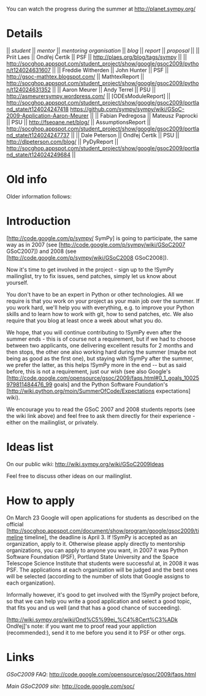 


You can watch the progress during the summer at http://planet.sympy.org/


# Details

|| *student* || *mentor* || *mentoring organisation* || *blog* || *report* || *proposal* ||
|| Priit Laes  || Ondřej Čertík || PSF || http://plaes.org/blog/tags/sympy || || http://socghop.appspot.com/student_project/show/google/gsoc2009/python/t124024631607 || 
|| Freddie Witherden || John Hunter  || PSF || http://gsoc-mathtex.blogspot.com/ || MathtexReport || http://socghop.appspot.com/student_project/show/google/gsoc2009/python/t124024631352 ||
|| Aaron Meurer || Andy Terrel || PSU || http://asmeurersympy.wordpress.com/ || [ODEsModuleReport]  || http://socghop.appspot.com/student_project/show/google/gsoc2009/portland_state/t124024247418 https://github.com/sympy/sympy/wiki/GSoC-2009-Application-Aaron-Meurer ||
|| Fabian Pedregosa || Mateusz Paprocki || PSU || http://fseoane.net/blog/ || AssumptionsReport || http://socghop.appspot.com/student_project/show/google/gsoc2009/portland_state/t124024247737 ||
|| Dale Peterson || Ondřej Čertík || PSU || http://dlpeterson.com/blog/ || PyDyReport || http://socghop.appspot.com/student_project/show/google/gsoc2009/portland_state/t124024249684 ||

# Old info

Older information follows:

# Introduction


[http://code.google.com/p/sympy/ SymPy] is going to participate, the same way as in 2007 (see [http://code.google.com/p/sympy/wiki/GSoC2007 GSoC2007]) and 2008 (see [http://code.google.com/p/sympy/wiki/GSoC2008 GSoC2008]).

Now it's time to get involved in the project - sign up to the !SymPy mailinglist, try to fix issues, send patches, simply let us know about yourself.

You don't have to be an expert in Python or other technologies. All we require is that you work on your project as your main job over the summer. If you work hard, we'll help you with everything, e.g. to improve your Python skills and to learn how to work with git, how to send patches, etc. We also require that you blog at least once a week about what you do. 

We hope, that you will continue contributing to !SymPy even after the summer ends - this is of course not a requirement, but if we had to choose between two applicants, one delivering excellent results for 2 months and then stops, the other one also working hard during the summer (maybe not being as good as the first one), but staying with !SymPy after the summer, we prefer the latter, as this helps !SymPy more in the end -- but as said before, this is not a requirement, just our wish (see also Google's [http://code.google.com/opensource/gsoc/2009/faqs.html#0_1_goals_10025979811484476_99 goals] and the Python Software Foundation's [http://wiki.python.org/moin/SummerOfCode/Expectations expectations] wiki).

We encourage you to read the GSoC 2007 and 2008 students reports (see the wiki link above) and feel free to ask them directly for their experience - either on the mailinglist, or privately.

# Ideas list

On our public wiki: http://wiki.sympy.org/wiki/GSoC2009Ideas

Feel free to discuss other ideas on our mailinglist.

# How to apply

On March 23 Google will open applications for students as described on the official [http://socghop.appspot.com/document/show/program/google/gsoc2009/timeline timeline], the deadline is April 3. If !SymPy is accepted as an organization, apply to it. Otherwise please apply directly to mentorship organizations, you can apply to anyone you want, in 2007 it was Python Software Foundation (PSF), Portland State University and the Space Telescope Science Institute that students were successful at, in 2008 it was PSF. The applications at each organization will be judged and the best ones will be selected (according to the number of slots that Google assigns to each organization).

Informally however, it's good to get involved with the !SymPy project before, so that we can help you write a good application and select a good topic, that fits you and us well (and that has a good chance of succeeding).

[http://wiki.sympy.org/wiki/Ond%C5%99ej_%C4%8Cert%C3%ADk Ondřej]'s note: if you want me to proof read your appliction (recommended:), send it to me before you send it to PSF or other orgs.

# Links

*GSoC2009 FAQ*: http://code.google.com/opensource/gsoc/2009/faqs.html

*Main GSoC2009 site*: http://code.google.com/soc/